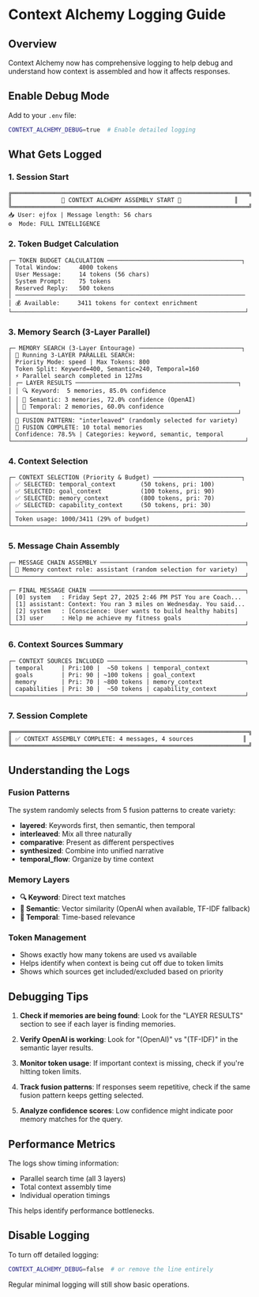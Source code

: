 # Context Alchemy Logging Guide

## Overview
Context Alchemy now has comprehensive logging to help debug and understand how context is assembled and how it affects responses.

## Enable Debug Mode

Add to your `.env` file:
```bash
CONTEXT_ALCHEMY_DEBUG=true  # Enable detailed logging
```

## What Gets Logged

### 1. Session Start
```
╔═══════════════════════════════════════════════════════════════════╗
║              🧪 CONTEXT ALCHEMY ASSEMBLY START 🧪               ║
╚═══════════════════════════════════════════════════════════════════╝
📥 User: ejfox | Message length: 56 chars
⚙️  Mode: FULL INTELLIGENCE
```

### 2. Token Budget Calculation
```
┌─ TOKEN BUDGET CALCULATION ──────────────────────────────────────┐
│ Total Window:     4000 tokens
│ User Message:     14 tokens (56 chars)
│ System Prompt:    75 tokens
│ Reserved Reply:   500 tokens
│ ─────────────────────────────────────────────────────────────────
│ 💰 Available:     3411 tokens for context enrichment
└──────────────────────────────────────────────────────────────────┘
```

### 3. Memory Search (3-Layer Parallel)
```
┌─ MEMORY SEARCH (3-Layer Entourage) ─────────────────────────────┐
│ 🧠 Running 3-LAYER PARALLEL SEARCH:
│ Priority Mode: speed | Max Tokens: 800
│ Token Split: Keyword=400, Semantic=240, Temporal=160
│ ⚡ Parallel search completed in 127ms
│ ┌─ LAYER RESULTS ──────────────────────────────────────────────┐
│ │ 🔍 Keyword:  5 memories, 85.0% confidence
│ │ 🧠 Semantic: 3 memories, 72.0% confidence (OpenAI)
│ │ 📅 Temporal: 2 memories, 60.0% confidence
│ └──────────────────────────────────────────────────────────────┘
│ 🎲 FUSION PATTERN: "interleaved" (randomly selected for variety)
│ 🎯 FUSION COMPLETE: 10 total memories
│ Confidence: 78.5% | Categories: keyword, semantic, temporal
└──────────────────────────────────────────────────────────────────┘
```

### 4. Context Selection
```
┌─ CONTEXT SELECTION (Priority & Budget) ─────────────────────────┐
│ ✅ SELECTED: temporal_context       (50 tokens, pri: 100)
│ ✅ SELECTED: goal_context           (100 tokens, pri: 90)
│ ✅ SELECTED: memory_context         (800 tokens, pri: 70)
│ ✅ SELECTED: capability_context     (50 tokens, pri: 30)
│ ─────────────────────────────────────────────────────────────────
│ Token usage: 1000/3411 (29% of budget)
└──────────────────────────────────────────────────────────────────┘
```

### 5. Message Chain Assembly
```
┌─ MESSAGE CHAIN ASSEMBLY ─────────────────────────────────────────┐
│ 🎲 Memory context role: assistant (random selection for variety)
└──────────────────────────────────────────────────────────────────┘

┌─ FINAL MESSAGE CHAIN ────────────────────────────────────────────┐
│ [0] system   : Friday Sept 27, 2025 2:46 PM PST You are Coach...
│ [1] assistant: Context: You ran 3 miles on Wednesday. You said...
│ [2] system   : [Conscience: User wants to build healthy habits]
│ [3] user     : Help me achieve my fitness goals
└──────────────────────────────────────────────────────────────────┘
```

### 6. Context Sources Summary
```
┌─ CONTEXT SOURCES INCLUDED ───────────────────────────────────────┐
│ temporal     | Pri:100 |  ~50 tokens | temporal_context
│ goals        | Pri: 90 | ~100 tokens | goal_context
│ memory       | Pri: 70 | ~800 tokens | memory_context
│ capabilities | Pri: 30 |  ~50 tokens | capability_context
└──────────────────────────────────────────────────────────────────┘
```

### 7. Session Complete
```
╔═══════════════════════════════════════════════════════════════════╗
║ ✅ CONTEXT ASSEMBLY COMPLETE: 4 messages, 4 sources              ║
╚═══════════════════════════════════════════════════════════════════╝
```

## Understanding the Logs

### Fusion Patterns
The system randomly selects from 5 fusion patterns to create variety:
- **layered**: Keywords first, then semantic, then temporal
- **interleaved**: Mix all three naturally
- **comparative**: Present as different perspectives
- **synthesized**: Combine into unified narrative
- **temporal_flow**: Organize by time context

### Memory Layers
- **🔍 Keyword**: Direct text matches
- **🧠 Semantic**: Vector similarity (OpenAI when available, TF-IDF fallback)
- **📅 Temporal**: Time-based relevance

### Token Management
- Shows exactly how many tokens are used vs available
- Helps identify when context is being cut off due to token limits
- Shows which sources get included/excluded based on priority

## Debugging Tips

1. **Check if memories are being found**:
   Look for the "LAYER RESULTS" section to see if each layer is finding memories.

2. **Verify OpenAI is working**:
   Look for "(OpenAI)" vs "(TF-IDF)" in the semantic layer results.

3. **Monitor token usage**:
   If important context is missing, check if you're hitting token limits.

4. **Track fusion patterns**:
   If responses seem repetitive, check if the same fusion pattern keeps getting selected.

5. **Analyze confidence scores**:
   Low confidence might indicate poor memory matches for the query.

## Performance Metrics

The logs show timing information:
- Parallel search time (all 3 layers)
- Total context assembly time
- Individual operation timings

This helps identify performance bottlenecks.

## Disable Logging

To turn off detailed logging:
```bash
CONTEXT_ALCHEMY_DEBUG=false  # or remove the line entirely
```

Regular minimal logging will still show basic operations.